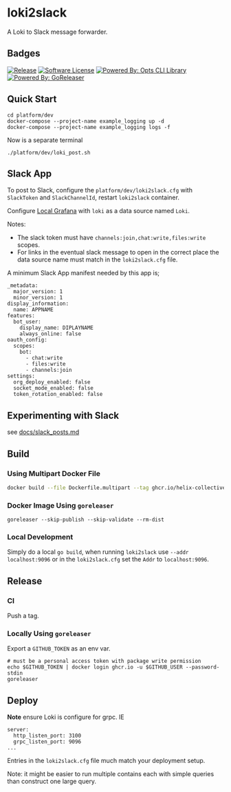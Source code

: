 # loki2slack

A Loki to Slack message forwarder.

## Badges

[![Release](https://img.shields.io/github/release/helix-collective/loki2slack.svg?style=for-the-badge)](https://github.com/helix-collective/loki2slack/releases/latest)
[![Software License](https://img.shields.io/badge/license-MIT-brightgreen.svg?style=for-the-badge)](/LICENSE.md)
[![Powered By: Opts CLI Library](https://img.shields.io/badge/powered%20by-opts_cli-green.svg?style=for-the-badge)](https://github.com/jpillora/opts)
[![Powered By: GoReleaser](https://img.shields.io/badge/powered%20by-goreleaser-green.svg?style=for-the-badge)](https://github.com/goreleaser)

## Quick Start

```
cd platform/dev
docker-compose --project-name example_logging up -d
docker-compose --project-name example_logging logs -f
```

Now is a separate terminal
```
./platform/dev/loki_post.sh
```

## Slack App

To post to Slack, configure the `platform/dev/loki2slack.cfg` with `SlackToken` and `SlackChannelId`, restart `loki2slack` container.

Configure [Local Grafana](http://localhost:3000/?orgId=1) with `loki` as a data source named `Loki`.

Notes:
- The slack token must have `channels:join,chat:write,files:write` scopes.
- For links in the eventual slack message to open in the correct place the data source name must match in the `loki2slack.cfg` file.

A minimum Slack App manifest needed by this app is;

```
_metadata:
  major_version: 1
  minor_version: 1
display_information:
  name: APPNAME
features:
  bot_user:
    display_name: DIPLAYNAME
    always_online: false
oauth_config:
  scopes:
    bot:
      - chat:write
      - files:write
      - channels:join
settings:
  org_deploy_enabled: false
  socket_mode_enabled: false
  token_rotation_enabled: false
```

## Experimenting with Slack

see [docs/slack_posts.md](docs/slack_posts.md)

## Build

### Using Multipart Docker File
``` bash
docker build --file Dockerfile.multipart --tag ghcr.io/helix-collective:latest .
```

### Docker Image Using `goreleaser`

```
goreleaser --skip-publish --skip-validate --rm-dist
```

### Local Development

Simply do a local `go build`, when running `loki2slack` use `--addr localhost:9096` or in the `loki2slack.cfg` set the `Addr` to `localhost:9096`.

## Release

### CI

Push a tag.

### Locally Using `goreleaser`

Export a `GITHUB_TOKEN` as an env var.
```
# must be a personal access token with package write permission
echo $GITHUB_TOKEN | docker login ghcr.io -u $GITHUB_USER --password-stdin
goreleaser
```

## Deploy

**Note** ensure Loki is configure for grpc. IE
```
server:
  http_listen_port: 3100
  grpc_listen_port: 9096
...
```

Entries in the `loki2slack.cfg` file much match your deployment setup.

Note: it might be easier to run multiple contains each with simple queries than construct one large query.